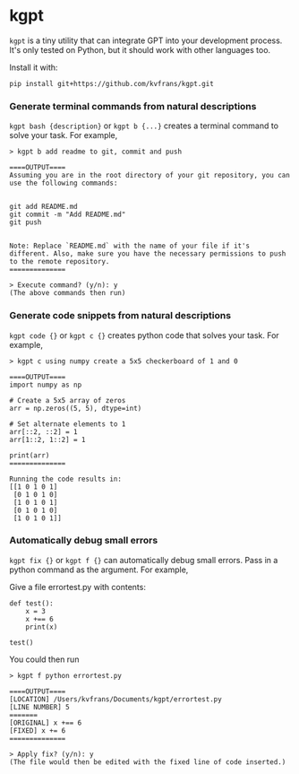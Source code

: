 # kgpt

`kgpt` is a tiny utility that can integrate GPT into your development process. It's only tested on Python, but it should work with other languages too.

Install it with:
```
pip install git+https://github.com/kvfrans/kgpt.git
```

### Generate terminal commands from natural descriptions
`kgpt bash {description}` or `kgpt b {...}` creates a terminal command to solve your task. For example,
```
> kgpt b add readme to git, commit and push

====OUTPUT====
Assuming you are in the root directory of your git repository, you can use the following commands:


git add README.md
git commit -m "Add README.md"
git push


Note: Replace `README.md` with the name of your file if it's different. Also, make sure you have the necessary permissions to push to the remote repository.
==============

> Execute command? (y/n): y
(The above commands then run)
```

### Generate code snippets from natural descriptions

`kgpt code {}` or `kgpt c {}` creates python code that solves your task. For example,
```
> kgpt c using numpy create a 5x5 checkerboard of 1 and 0

====OUTPUT====
import numpy as np

# Create a 5x5 array of zeros
arr = np.zeros((5, 5), dtype=int)

# Set alternate elements to 1
arr[::2, ::2] = 1
arr[1::2, 1::2] = 1

print(arr)
==============

Running the code results in:
[[1 0 1 0 1]
 [0 1 0 1 0]
 [1 0 1 0 1]
 [0 1 0 1 0]
 [1 0 1 0 1]]

```

### Automatically debug small errors

`kgpt fix {}` or `kgpt f {}` can automatically debug small errors. Pass in a python command as the argument. For example,

Give a file errortest.py with contents:
```
def test():
    x = 3
    x +== 6
    print(x)

test()
```

You could then run
```
> kgpt f python errortest.py

====OUTPUT====
[LOCATION] /Users/kvfrans/Documents/kgpt/errortest.py
[LINE NUMBER] 5
=======
[ORIGINAL] x +== 6
[FIXED] x += 6
==============

> Apply fix? (y/n): y
(The file would then be edited with the fixed line of code inserted.)

```
